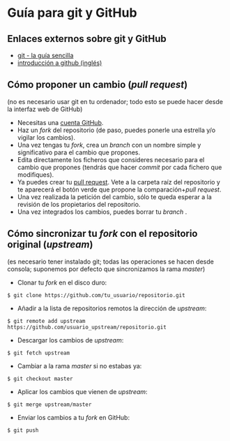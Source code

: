 # Guía para git y GitHub

## Enlaces externos sobre git y GitHub

* [git - la guía sencilla](http://rogerdudler.github.io/git-guide/index.es.html)
* [introducción a github (inglés)](https://guides.github.com/activities/hello-world/)

## Cómo proponer un cambio (*pull request*)
(no es necesario usar git en tu ordenador; todo esto se puede hacer desde la interfaz web de GitHub)

* Necesitas una [cuenta GitHub](https://github.com/join).
* Haz un *fork* del repositorio (de paso, puedes ponerle una estrella y/o vigilar los cambios).
* Una vez tengas tu *fork*, crea un *branch* con un nombre simple y significativo para el cambio que propones.
* Edita directamente los ficheros que consideres necesario para el cambio que propones (tendrás que hacer *commit* por cada fichero que modifiques).
* Ya puedes crear tu [pull request](https://help.github.com/articles/creating-a-pull-request/). Vete a la carpeta raíz del repositorio y te aparecerá el botón verde que propone la comparación+*pull request*.
* Una vez realizada la petición del cambio, sólo te queda esperar a la revisión de los propietarios del repositorio.
* Una vez integrados los cambios, puedes borrar tu *branch*           .

## Cómo sincronizar tu *fork* con el repositorio original (*upstream*)
(es necesario tener instalado git; todas las operaciones se hacen desde consola; suponemos por defecto que sincronizamos la rama *master*)

* Clonar tu *fork* en el disco duro:
```
$ git clone https://github.com/tu_usuario/repositorio.git
```
* Añadir a la lista de repositorios remotos la dirección de *upstream*:
```
$ git remote add upstream https://github.com/usuario_upstream/repositorio.git
```
* Descargar los cambios de *upstream*:
```
$ git fetch upstream
```
* Cambiar a la rama *master* si no estabas ya:
```
$ git checkout master
```
* Aplicar los cambios que vienen de *upstream*:
```
$ git merge upstream/master
```
* Enviar los cambios a tu *fork* en GitHub:
```
$ git push
```
